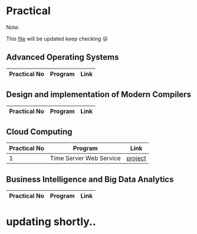 # Practical
Note:

This [file](https://github.com/bhupendpatil/Practice/blob/master/Practical.md) will be updated keep checking :stuck_out_tongue_winking_eye: 

## Advanced Operating Systems
Practical No | Program | Link
-- | -- | --



## Design and implementation of Modern Compilers
Practical No | Program | Link
-- | -- | --


## Cloud Computing
Practical No | Program | Link
-- | -- | --
1 | Time Server Web Service | [project](https://github.com/bhupendpatil/Practice/tree/master/Java/TimeServerWebService)



## Business Intelligence and Big Data Analytics
Practical No | Program | Link
-- | -- | --



# updating shortly..